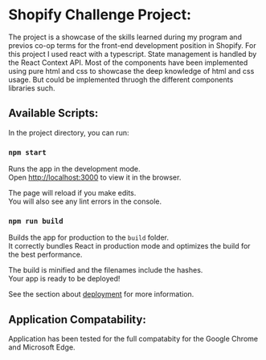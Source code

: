 # Shopify Challenge Project:

The project is a showcase of the skills learned during my program and previos co-op terms for the front-end development position in Shopify.
For this project I used react with a typescript. State management is handled by the React Context API.
Most of the components have been implemented using pure html and css to showcase the deep knowledge of html and css usage.
But could be implemented thruogh the different components libraries such.

## Available Scripts:

In the project directory, you can run:

### `npm start`

Runs the app in the development mode.\
Open [http://localhost:3000](http://localhost:3000) to view it in the browser.

The page will reload if you make edits.\
You will also see any lint errors in the console.

### `npm run build`

Builds the app for production to the `build` folder.\
It correctly bundles React in production mode and optimizes the build for the best performance.

The build is minified and the filenames include the hashes.\
Your app is ready to be deployed!

See the section about [deployment](https://facebook.github.io/create-react-app/docs/deployment) for more information.

## Application Compatability:

Application has been tested for the full compatabity for the Google Chrome and Microsoft Edge.
